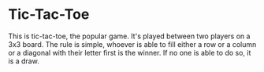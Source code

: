 # Tic-Tac-Toe
This is tic-tac-toe, the popular game. It's played between two players on a 3x3 board. The rule is simple, whoever is able to fill either a row or a column or a diagonal with their letter first is the winner. If no one is able to do so, it is a draw.

